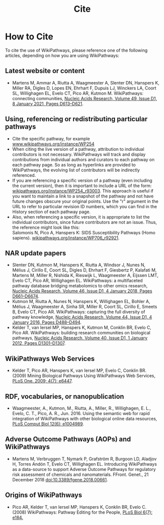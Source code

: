 ﻿---
title: Cite
---
<h1>How to Cite</h1>
<p>To cite the use of WikiPathways, please reference one of the following articles, depending on how you are using WikiPathways:</p>
<h2>Latest website or content</h2>
<ul>
<li>Martens M, Ammar A, Riutta A, Waagmeester A, Slenter DN, Hanspers K, Miller RA, Digles D, Lopes EN, Ehrhart F, Dupuis LJ, Winckers LA, Coort SL, Willighagen EL, Evelo CT, Pico AR, Kutmon M. WikiPathways: connecting communities, <a href="https://doi.org/10.1093/nar/gkaa1024">Nucleic Acids Research, Volume 49, Issue D1, 8 January 2021, Pages D613–D621</a>.</li>
</ul>

<div id="citepathway">
<h2>Using, referencing or redistributing particular pathways</h2>
<ul>
<li>Cite the specific pathway, for example <a href="https://www.wikipathways.org/instance/WP254">www.wikipathways.org/instance/WP254</a></li>
<li>When citing the live version of a pathway, attribution to individual contributors is not necessary. WikiPathways will track and display contributions from individual authors and curators to each pathway on each pathway page. So as long as hyperlinks are provided to WikiPathways, the evolving list of contributors will be indirectly referenced.</li>
<li>If you are referencing a specific version of a pathway (even including the current version), then it is important to include a URL of the form: <a href="https://www.wikipathways.org/instance/WP254_r93003">wikipathways.org/instance/WP254_r93003</a>. This approach is useful if you want to maintain a link to a snapshot of the pathway and not have future changes obscure your original points. Use the "r" argument in the URL to refer to particular revision ID numbers, which you can find in the History section of each pathway page.</li>
<li>Also, when referencing a specific version, it is appropriate to list the individual contributors, since future contributors are not an issue. Thus, the reference might look like this:<br />
Salomonis N, Pico A, Hanspers K: SIDS Susceptibility Pathways (Homo sapiens). <a href="https://www.wikipathways.org/instance/WP706_r92921">wikipathways.org/instance/WP706_r92921</a>.</li>
</ul>

<div id="narpapers">
<h2>NAR update papers</h2>
<ul>
<li>Slenter DN, Kutmon M, Hanspers K, Riutta A, Windsor J, Nunes N, Mélius J, Cirillo E, Coort SL, Digles D, Ehrhart F, Giesbertz P, Kalafati M, Martens M, Miller R, Nishida K, Rieswijk L, Waagmeester A, Eijssen LMT, Evelo CT, Pico AR, Willighagen EL. WikiPathways: a multifaceted pathway database bridging metabolomics to other omics research, <a href="https://doi.org/10.1093/nar/gkx1064">Nucleic Acids Research, Volume 46, Issue D1, 4 January 2018, Pages D661–D6674</a>.</li>
<li>Kutmon M, Riutta A, Nunes N, Hanspers K, Willighagen EL, Bohler A, Mélius J, Waagmeester A, Sinha SR, Miller R, Coort SL, Cirillo E, Smeets B, Evelo CT, Pico AR. WikiPathways: capturing the full diversity of pathway knowledge, <a href="http://dx.doi.org/10.1093/nar/gkv1024">Nucleic Acids Research, Volume 44, Issue D1, 4 January 2016, Pages D488–D494</a>.</li>
<li>Kelder T, van Iersel MP, Hanspers K, Kutmon M, Conklin BR, Evelo C, Pico AR. WikiPathways: building research communities on biological pathways, <a href="http://nar.oxfordjournals.org/content/early/2011/11/16/nar.gkr1074.abstract">Nucleic Acids Research, Volume 40, Issue D1, 1 January 2012, Pages D1301–D1307</a>.</li>
</ul>

<div id="webservicepaper">
<h2>WikiPathways Web Services</h2>
<ul>
<li>Kelder T, Pico AR, Hanspers K, van Iersel MP, Evelo C, Conklin BR. (2009) Mining Biological Pathways Using WikiPathways Web Services, <a href="http://www.ncbi.nlm.nih.gov/pmc/articles/PMC2714472/">PLoS One. 2009; 4(7): e6447</a>.</li>
</ul>

<div id="sparql">
<h2>RDF, vocabularies, or nanopublication</h2>
<ul>
<li>Waagmeester, A., Kutmon, M., Riutta, A., Miller, R., Willighagen, E. L., Evelo, C. T., Pico, A. R., Jun. 2016. Using the semantic web for rapid integration of WikiPathways with other biological online data resources, <a href="https://doi.org/10.1371/journal.pcbi.1004989">PLoS Comput Biol 12(6): e1004989</a>.</li>
</ul>

<div id="aoppaper">
<h2>Adverse Outcome Pathways (AOPs) and WikiPathways</h2>
<ul>
<li>Martens M, Verbruggen T, Nymark P, Grafström R, Burgoon LD, Aladjov H, Torres Andón T, Evelo CT, Willighagen EL. Introducing WikiPathways as a data-source to support Adverse Outcome Pathways for regulatory risk assessment of chemicals and nanomaterials. FFront. Genet., 21 December 2018 <a href="https://www.frontiersin.org/articles/10.3389/fgene.2018.00661/abstract">doi:10.3389/fgene.2018.00661</a>.</li>
</ul>

<div id="originspaper">
<h2>Origins of WikiPathways</h2>
<ul>
<li>Pico AR, Kelder T, van Iersel MP, Hanspers K, Conklin BR, Evelo C. (2008) WikiPathways: Pathway Editing for the People, <a href="http://journals.plos.org/plosbiology/article?id=10.1371/journal.pbio.0060184">PLoS Biol 6(7): e184.</a></li>
</ul>

